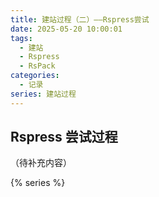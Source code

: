 ```yaml
---
title: 建站过程（二）——Rspress尝试
date: 2025-05-20 10:00:01
tags:
  - 建站
  - Rspress
  - RsPack
categories:
  - 记录
series: 建站过程
---
```


## Rspress 尝试过程

（待补充内容）

{% series %}
